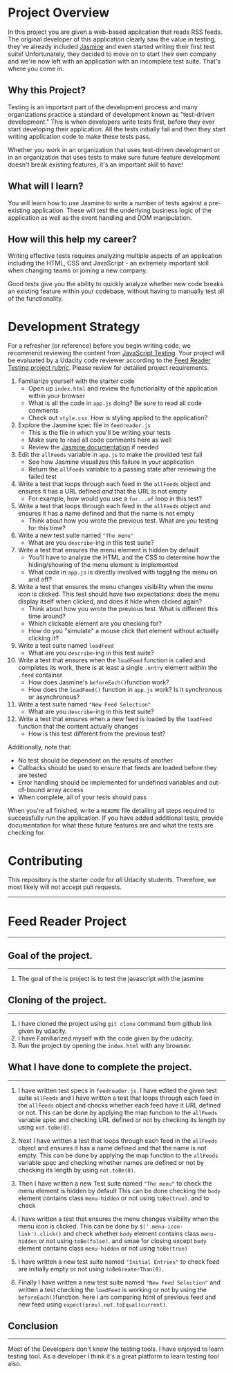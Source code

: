 # Project Overview

In this project you are given a web-based application that reads RSS feeds. The original developer of this application clearly saw the value in testing, they've already included [Jasmine](http://jasmine.github.io/) and even started writing their first test suite! Unfortunately, they decided to move on to start their own company and we're now left with an application with an incomplete test suite. That's where you come in.


## Why this Project?

Testing is an important part of the development process and many organizations practice a standard of development known as "test-driven development." This is when developers write tests first, before they ever start developing their application. All the tests initially fail and then they start writing application code to make these tests pass.

Whether you work in an organization that uses test-driven development or in an organization that uses tests to make sure future feature development doesn't break existing features, it's an important skill to have!


## What will I learn?

You will learn how to use Jasmine to write a number of tests against a pre-existing application. These will test the underlying business logic of the application as well as the event handling and DOM manipulation.


## How will this help my career?

Writing effective tests requires analyzing multiple aspects of an application including the HTML, CSS and JavaScript - an extremely important skill when changing teams or joining a new company.

Good tests give you the ability to quickly analyze whether new code breaks an existing feature within your codebase, without having to manually test all of the functionality.


# Development Strategy

For a refresher (or reference) before you begin writing code, we recommend reviewing the content from [JavaScript Testing](https://www.udacity.com/course/javascript-testing--ud549). Your project will be evaluated by a Udacity code reviewer according to the [Feed Reader Testing project rubric](https://review.udacity.com/#!/rubrics/18/view). Please review for detailed project requirements.

1. Familiarize yourself with the starter code
    * Open up `index.html` and review the functionality of the application within your browser
    * What is all the code in `app.js` doing? Be sure to read all code comments
    * Check out `style.css`. How is styling applied to the application?
2. Explore the Jasmine spec file in `feedreader.js`
    * This is the file in which you'll be writing your tests
    * Make sure to read all code comments here as well
    * Review the [Jasmine documentation](http://jasmine.github.io) if needed
3. Edit the `allFeeds` variable in `app.js` to make the provided test fail
    * See how Jasmine visualizes this failure in your application
    * Return the `allFeeds` variable to a passing state after reviewing the failed test
4. Write a test that loops through each feed in the `allFeeds` object and ensures it has a URL defined _and_ that the URL is not empty
    * For example, how would you use a `for...of` loop in this test?
5. Write a test that loops through each feed in the `allFeeds` object and ensures it has a name defined and that the name is not empty
    * Think about how you wrote the previous test. What are you testing for this time?
6. Write a new test suite named `"The menu"`
    * What are you `describe`-ing in this test suite?
7. Write a test that ensures the menu element is hidden by default
    * You'll have to analyze the HTML and the CSS to determine how the hiding/showing of the menu element is implemented
    * What code in `app.js` is directly involved with toggling the menu on and off?
8. Write a test that ensures the menu changes visibility when the menu icon is clicked. This test should have two expectations: does the menu display itself when clicked, and does it hide when clicked again?
    * Think about how you wrote the previous test. What is different this time around?
    * Which clickable element are you checking for?
    * How do you "simulate" a mouse click that element without actually clicking it?
9. Write a test suite named `loadFeed`
    * What are you `describe`-ing in this test suite?
10. Write a test that ensures when the `loadFeed` function is called and completes its work, there is at least a single `.entry` element within the `.feed` container
    * How does Jasmine's `beforeEach()`function work?
    * How does the `loadFeed()` function in `app.js` work? Is it synchronous or asynchronous?
11. Write a test suite named `"New Feed Selection"`
    * What are you `describe`-ing in this test suite?
12. Write a test that ensures when a new feed is loaded by the `loadFeed` function that the content actually changes
    * How is this test different from the previous test?

Additionally, note that:

 * No test should be dependent on the results of another
 * Callbacks should be used to ensure that feeds are loaded before they are tested
 * Error handling should be implemented for undefined variables and out-of-bound array access
 * When complete, all of your tests should pass

When you're all finished, write a `README` file detailing all steps required to successfully run the application. If you have added additional tests, provide documentation for what these future features are and what the tests are checking for.

# Contributing

This repository is the starter code for _all_ Udacity students. Therefore, we most likely will not accept pull requests.

_______
# Feed Reader Project
---

## Goal of the project.
---

1. The goal of the is project is to test the javascript with the jasmine

## Cloning of the project.
---

1. I have cloned the project using `git clone` command from github link given by udacity.
2. I have Familiarized myself with the code given by the udacity.
3. Run the project by opening the `index.html` with any browser.

## What I have done to complete the project.
---

1. I have written test specs in `feedreader.js`. I have edited the given test suite `allFeeds` and I have written a test that loops through each feed in the `allFeeds` object and checks whether each feed have it URL defined or not. This can be done by applying the map function to the `allFeeds` variable spec and checking URL defined or not by checking its length by using `not.toBe(0)`.

2. Next I have written a test that loops through each feed in the `allFeeds` object and ensures it has a name defined and that the name is not empty. This can be done by applying the map function to the `allFeeds` variable spec and checking whether names are defined or not by checking its length by using `not.toBe(0)`.

3. Then I have written a new Test suite named `"The menu"` to check the menu element is hidden by default
This can be done checking the `body` element contains class `menu-hidden` or not using `toBe(true)`. and to check  

4. I have written a test that ensures the menu changes visibility when the menu icon is clicked. This can be done by `$('.menu-icon-link').click()` and check whether `body` element contains class `menu-hidden` or not using `toBe(false)`. and  smae for closing except  `body` element contains class `menu-hidden` or not using `toBe(true)`

5. I have written a new test suite named `"Initial Entries"` to check feed are initially empty or not using `toBeGreaterThan(0)`.

6. Finally I have written a new test suite named `"New Feed Selection"`  and written a test checking the `loadFeed` is working or not by using the `beforeEach()`function. here i am  comparing html of previous feed and new feed using `expect(prev).not.toEqual(current)`.

## Conclusion
---

Most of the  Developers don't know the testing tools. I have enjoyed to learn testing tool. As a developer I think it's a great platform to learn testing tool also.
